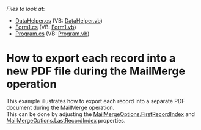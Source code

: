 <!-- default file list -->
*Files to look at*:

* [DataHelper.cs](./CS/MailMergeEachRecordSeparatePDF/DataHelper.cs) (VB: [DataHelper.vb](./VB/MailMergeEachRecordSeparatePDF/DataHelper.vb))
* [Form1.cs](./CS/MailMergeEachRecordSeparatePDF/Form1.cs) (VB: [Form1.vb](./VB/MailMergeEachRecordSeparatePDF/Form1.vb))
* [Program.cs](./CS/MailMergeEachRecordSeparatePDF/Program.cs) (VB: [Program.vb](./VB/MailMergeEachRecordSeparatePDF/Program.vb))
<!-- default file list end -->
# How to export each record into a new PDF file during the MailMerge operation


<p>This example illustrates how to export each record into a separate PDF document during the MailMerge operation.<br />
This can be done by adjusting the <a href="http://documentation.devexpress.com/#CoreLibraries/DevExpressXtraRichEditAPINativeMailMergeOptions_FirstRecordIndextopic"><u>MailMergeOptions.FirstRecordIndex</u></a> and <a href="http://documentation.devexpress.com/#CoreLibraries/DevExpressXtraRichEditAPINativeMailMergeOptions_LastRecordIndextopic"><u>MailMergeOptions.LastRecordIndex</u></a> properties.</p>

<br/>


